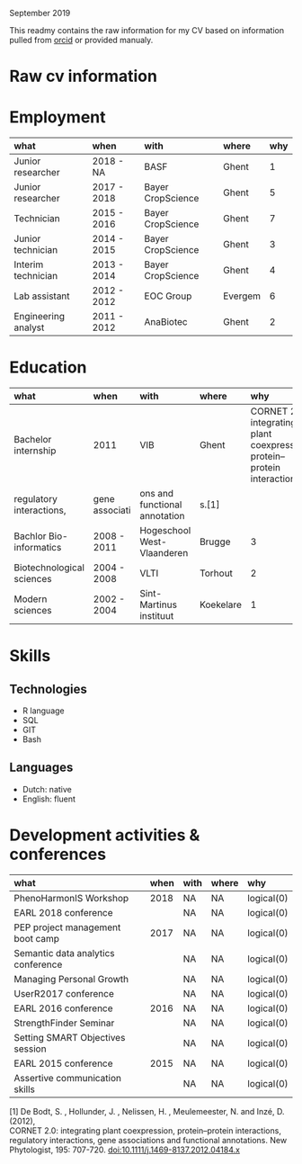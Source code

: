 September 2019

This readmy contains the raw information for my CV based on information
pulled from [orcid](https://orcid.org/) or provided manualy.

# Raw cv information

# Employment

| what                | when        | with              | where   | why |
| :------------------ | :---------- | :---------------- | :------ | :-- |
| Junior researcher   | 2018 - NA   | BASF              | Ghent   | 1   |
| Junior researcher   | 2017 - 2018 | Bayer CropScience | Ghent   | 5   |
| Technician          | 2015 - 2016 | Bayer CropScience | Ghent   | 7   |
| Junior technician   | 2014 - 2015 | Bayer CropScience | Ghent   | 3   |
| Interim technician  | 2013 - 2014 | Bayer CropScience | Ghent   | 4   |
| Lab assistant       | 2012 - 2012 | EOC Group         | Evergem | 6   |
| Engineering analyst | 2011 - 2012 | AnaBiotec         | Ghent   | 2   |

# Education

| what                      | when           | with                          | where     | why                                                                       |
| :------------------------ | :------------- | :---------------------------- | :-------- | :------------------------------------------------------------------------ |
| Bachelor internship       | 2011           | VIB                           | Ghent     | CORNET 2.0: integrating plant coexpression, protein–protein interactions, |
| regulatory interactions,  | gene associati | ons and functional annotation | s.\[1\]   |                                                                           |
| Bachlor Bio-informatics   | 2008 - 2011    | Hogeschool West-Vlaanderen    | Brugge    | 3                                                                         |
| Biotechnological sciences | 2004 - 2008    | VLTI                          | Torhout   | 2                                                                         |
| Modern sciences           | 2002 - 2004    | Sint-Martinus instituut       | Koekelare | 1                                                                         |

# Skills

## Technologies

  - R language
  - SQL
  - GIT
  - Bash

## Languages

  - Dutch: native
  - English: fluent

# Development activities & conferences

| what                               | when | with | where | why        |
| :--------------------------------- | :--- | :--- | :---- | :--------- |
| PhenoHarmonIS Workshop             | 2018 | NA   | NA    | logical(0) |
| EARL 2018 conference               |      | NA   | NA    | logical(0) |
| PEP project management boot camp   | 2017 | NA   | NA    | logical(0) |
| Semantic data analytics conference |      | NA   | NA    | logical(0) |
| Managing Personal Growth           |      | NA   | NA    | logical(0) |
| UserR2017 conference               |      | NA   | NA    | logical(0) |
| EARL 2016 conference               | 2016 | NA   | NA    | logical(0) |
| StrengthFinder Seminar             |      | NA   | NA    | logical(0) |
| Setting SMART Objectives session   |      | NA   | NA    | logical(0) |
| EARL 2015 conference               | 2015 | NA   | NA    | logical(0) |
| Assertive communication skills     |      | NA   | NA    | logical(0) |

\[1\] De Bodt, S. , Hollunder, J. , Nelissen, H. , Meulemeester, N. and
Inzé, D. (2012),  
CORNET 2.0: integrating plant coexpression, protein–protein
interactions, regulatory interactions, gene associations and functional
annotations. New Phytologist, 195: 707-720.
[doi:10.1111/j.1469-8137.2012.04184.x](https://doi.org/10.1111/j.1469-8137.2012.04184.x)
